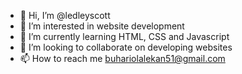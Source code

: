 - 👋 Hi, I’m @ledleyscott
- 👀 I’m interested in website development
- 🌱 I’m currently learning HTML, CSS and Javascript
- 💞️ I’m looking to collaborate on developing websites
- 📫 How to reach me buhariolalekan51@gmail.com

<!---
ledleyscott/ledleyscott is a ✨ special ✨ repository because its `README.md` (this file) appears on your GitHub profile.
You can click the Preview link to take a look at your changes.
--->
